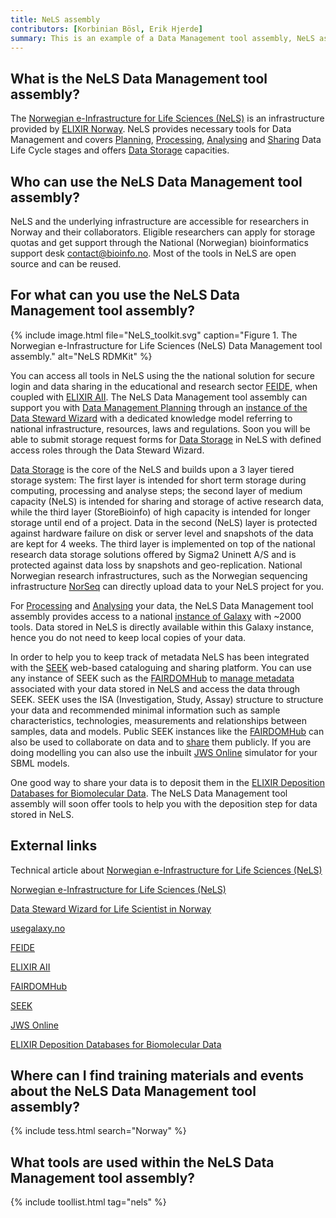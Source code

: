 ```yaml
---
title: NeLS assembly 
contributors: [Korbinian Bösl, Erik Hjerde]
summary: This is an example of a Data Management tool assembly, NeLS as an infrastructure is funded and aimed for researchers in Norway and their collaborators.
---
```


## What is the NeLS Data Management tool assembly?

The [Norwegian e-Infrastructure for Life Sciences (NeLS)](https://nels.bioinfo.no/) is an infrastructure provided by [ELIXIR Norway](https://elixir.no/). NeLS provides necessary tools for Data Management and covers [Planning](planning), [Processing](processing), [Analysing](analysing) and [Sharing](sharing) Data Life Cycle stages and offers [Data Storage](storage) capacities.

## Who can use the NeLS Data Management tool assembly?

NeLS and the underlying infrastructure are accessible for researchers in Norway and their collaborators. Eligible researchers can apply for storage quotas and get support through the National (Norwegian) bioinformatics support desk [contact@bioinfo.no](mailto:contact@bioinfo.no).  Most of the tools in NeLS are open source and can be reused.



## For what can you use the NeLS Data Management tool assembly?

{% include image.html file="NeLS_toolkit.svg" caption="Figure 1. The Norwegian e-Infrastructure for Life Sciences (NeLS) Data Management tool assembly." alt="NeLS RDMKit" %}

You can access all tools in NeLS using the the national solution for secure login and data sharing in the educational and research sector [FEIDE](https://www.feide.no/), when coupled with [ELIXIR AII](https://elixir-europe.org/services/compute/aai).
The NeLS Data Management tool assembly can support you with [Data Management Planning](planning) through an [instance of the Data Steward Wizard](https://elixir-no.ds-wizard.org) with a dedicated knowledge model referring to national infrastructure, resources, laws and regulations. Soon you will be able to submit storage request forms for [Data Storage](storage) in NeLS with defined access roles through the Data Steward Wizard.

[Data Storage](storage) is the core of the NeLS and builds upon a 3 layer tiered storage system: The first layer is intended for short term storage during computing, processing and analyse steps; the second layer of medium capacity (NeLS) is intended for sharing and storage of active research data, while the third layer (StoreBioinfo) of high capacity is intended for longer storage until end of a project.
Data in the second (NeLS) layer is protected against hardware failure on disk or server level and snapshots of the data are kept for 4 weeks. The third layer is implemented on top of the national research data storage solutions offered by Sigma2 Uninett A/S and is protected against data loss by snapshots and geo-replication.
National Norwegian research infrastructures, such as the Norwegian sequencing infrastructure [NorSeq](https://www.norseq.org/) can directly upload data to your NeLS project for you. 

For [Processing](processing) and [Analysing](analysing) your data, the NeLS Data Management tool assembly provides access to a national [instance of Galaxy](https://usegalaxy.no) with ~2000 tools.
Data stored in NeLS is directly available within this Galaxy instance, hence you do not need to keep local copies of your data.
 
In order to help you to keep track of metadata NeLS has been integrated with the [SEEK](https://seek4science.org/) web-based cataloguing and sharing platform. You can use any instance of SEEK such as the [FAIRDOMHub](https://fairdomhub.org/) to [manage metadata](metadata_management) associated with your data stored in NeLS and access the data through SEEK. SEEK uses the ISA (Investigation, Study, Assay) structure to structure your data and recommended minimal information such as sample characteristics, technologies, measurements and relationships between samples, data and models. Public SEEK instances like the [FAIRDOMHub](https://fairdomhub.org/) can also be used to collaborate on data and to [share](sharing) them publicly. If you are doing modelling you can also use the inbuilt [JWS Online](jjj.mib.ac.uk) simulator for your SBML models.
 
One good way to share your data is to deposit them in the [ELIXIR Deposition Databases for Biomolecular Data](https://elixir-europe.org/platforms/data/elixir-deposition-databases). The NeLS Data Management tool assembly will soon offer tools to help you with the deposition step for data stored in NeLS.

## External links

Technical article about [Norwegian e-Infrastructure for Life Sciences (NeLS)](https://doi.org/10.12688/f1000research.15119.1)

[Norwegian e-Infrastructure for Life Sciences (NeLS)](https://nels.bioinfo.no/) 

[Data Steward Wizard for Life Scientist in Norway](https://elixir-no.ds-wizard.org)

[usegalaxy.no](https://usegalaxy.no)

[FEIDE](https://www.feide.no/)

[ELIXIR AII](https://elixir-europe.org/services/compute/aai)

[FAIRDOMHub](https://fairdomhub.org/)

[SEEK](https://seek4science.org/)

[JWS Online](jjj.mib.ac.uk)

[ELIXIR Deposition Databases for Biomolecular Data](https://elixir-europe.org/platforms/data/elixir-deposition-databases)

## Where can I find training materials and events about the NeLS Data Management tool assembly?

{% include tess.html search="Norway" %}


## What tools are used within the NeLS Data Management tool assembly?

{% include toollist.html tag="nels" %}
